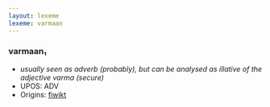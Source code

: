 ```yaml
---
layout: lexeme
lexeme: varmaan
---
```


###  varmaan₁

* _usually seen as adverb (probably), but can be analysed as illative of the adjective *varma* (secure)_
* UPOS:  ADV
* Origins: [fiwikt](https://fi.wiktionary.org/wiki/varmaan) 

